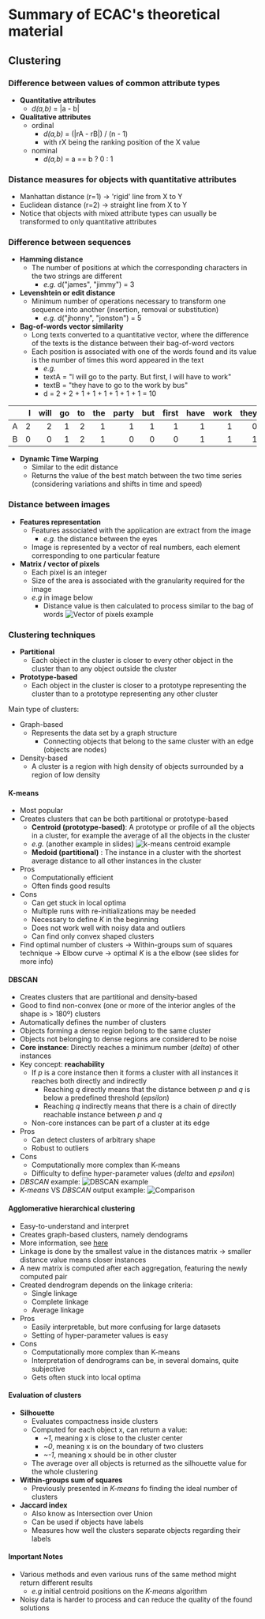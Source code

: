 # Summary of ECAC's theoretical material

## Clustering

### Difference between values of common attribute types
* __Quantitative attributes__
    * _d(a,b)_ = |a - b|
* __Qualitative attributes__
    * ordinal
        * _d(a,b)_ = (|rA - rB|) / (n - 1)
        * with rX being the ranking position of the X value
    * nominal
        * _d(a,b)_ = a == b ? 0 : 1

### Distance measures for objects with quantitative attributes
* Manhattan distance (r=1) -> 'rigid' line from X to Y 
* Euclidean distance (r=2) -> straight line from X to Y
* Notice that objects with mixed attribute types can usually be transformed to only quantitative attributes

### Difference between sequences
* __Hamming distance__
    * The number of positions at which the corresponding characters in the two strings are different
        * _e.g._ d("james", "jimmy") = 3
* __Levenshtein or edit distance__
    * Minimum number of operations necessary to transform one
sequence into another (insertion, removal or substitution)
        * _e.g._ d("jhonny", "jonston") = 5
* __Bag-of-words vector similarity__
    * Long texts converted to a quantitative vector, where the difference of the texts is the distance between their bag-of-word vectors
    * Each position is associated with one of the words found and its value is the number of times this word appeared in the text
        * _e.g._
        * textA = "I will go to the party. But first, I will have to work"
        * textB = "they have to go to the work by bus"
        * d = 2 + 2 + 1 + 1 + 1 + 1 + 1 + 1 = 10

| | I | will | go | to | the | party | but | first | have | work | they | by | bus |
|:-:|-:| -: | -: | -: | -: | -: | -: | -: | -: | -: | -: | -: | -: |
| A | 2 | 2 |1 |2 |1 | 1 |1 | 1 | 1 |1 |0 |0 |0 |
| B | 0 | 0 |1 |2 |1 | 0 |0 | 0 | 1 |1 |1 |1 |1 |

* __Dynamic Time Warping__
    * Similar to the edit distance
    * Returns the value of the best match between the two time series (considering variations and shifts in time and speed)

### Distance between images
* __Features representation__
    *  Features associated with the application are extract from the image
        * _e.g._ the distance between the eyes
    * Image is represented by a vector of real numbers, each element corresponding to one particular feature
* __Matrix / vector of pixels__
    * Each pixel is an integer
    * Size of the area is associated with the granularity required for the image
    * _e.g_ in image below
        * Distance value is then calculated to process similar to the bag of words
![Vector of pixels example](https://i.imgur.com/oVFSH9v.png)

### Clustering techniques
* __Partitional__
    * Each object in the cluster is closer to every other object in the cluster than to any object outside the cluster 
* __Prototype-based__
    * Each object in the cluster is closer to a prototype representing the cluster than to a prototype representing any other cluster

Main type of clusters:
* Graph-based
    * Represents the data set by a graph structure
        * Connecting objects that belong to the same cluster with an edge (objects are nodes)
* Density-based
    * A cluster is a region with high density of objects surrounded by a region of low density


#### __K-means__
* Most popular
* Creates clusters that can be both partitional or prototype-based
    * __Centroid (prototype-based)__: A prototype or profile of all the objects in a cluster, for example the average of all the objects in the cluster
    * _e.g._ (another example in slides)
![k-means centroid example](https://i.imgur.com/sc1dmm2.png)
    * __Medoid (partitional)__ : The instance in a cluster with the shortest average distance to all other instances in the cluster
* Pros
    * Computationally efficient
    * Often finds good results
* Cons
    * Can get stuck in local optima
    * Multiple runs with re-initializations may be needed
    * Necessary to define _K_ in the beginning
    * Does not work well with noisy data and outliers
    * Can find only convex shaped clusters
* Find optimal number of clusters -> Within-groups sum of squares technique -> Elbow curve -> optimal _K_ is a the elbow (see slides for more info)

#### __DBSCAN__
* Creates clusters that are partitional and density-based
* Good to find non-convex (one or more of the interior angles of the shape is > 180º) clusters
* Automatically defines the number of clusters
* Objects forming a dense region belong to the same cluster
* Objects not belonging to dense regions are considered to be noise
* __Core instance__: Directly reaches a minimum number (_delta_) of other instances
* Key concept: __reachability__
    * If _p_ is a core instance then it forms a cluster with all instances it reaches both directly and indirectly
        * Reaching _q_ directly means that the distance between _p_ and _q_ is below a predefined threshold (_epsilon_)
        * Reaching _q_ indirectly means that there is a chain of directly reachable instance between _p_ and _q_
    * Non-core instances can be part of a cluster at its edge
* Pros
    * Can detect clusters of arbitrary shape
    * Robust to outliers
* Cons
    * Computationally more complex than K-means
    * Difficulty to define hyper-parameter values (_delta_ and _epsilon_)
* _DBSCAN_ example:
![DBSCAN example](https://i.imgur.com/MWapikL.png)
* _K-means_ VS _DBSCAN_ output example:
![Comparison](https://i.imgur.com/jqzzyJI.png)

#### __Agglomerative hierarchical clustering__
* Easy-to-understand and interpret
* Creates graph-based clusters, namely dendograms
* More information, see [here](https://www.datanovia.com/en/lessons/agglomerative-hierarchical-clustering/)
* Linkage is done by the smallest value in the distances matrix -> smaller distance value means closer instances
* A new matrix is computed after each aggregation, featuring the newly computed pair
* Created dendrogram depends on the linkage criteria:
    * Single linkage
    * Complete linkage
    * Average linkage
* Pros
    * Easily interpretable, but more confusing for large datasets
    * Setting of hyper-parameter values is easy
* Cons
    * Computationally more complex than K-means
    * Interpretation of dendrograms can be, in several domains, quite subjective
    * Gets often stuck into local optima

####  Evaluation of clusters
* __Silhouette__
    * Evaluates compactness inside clusters
    * Computed for each object x, can return a value:
        * _~1_, meaning x is close to the cluster center
        * _~0_, meaning x is on the boundary of two clusters
        * _~-1_, meaning x should be in other cluster
    * The average over all objects is returned as the silhouette value for the whole clustering 
* __Within-groups sum of squares__
    * Previously presented in _K-means_ fo finding the ideal number of clusters
* __Jaccard index__
    * Also know as Intersection over Union
    * Can be used if objects have labels
    * Measures how well the clusters separate objects regarding their labels

#### Important Notes
* Various methods and even various runs of the same method might return different results
    * _e.g_ initial centroid positions on the _K-means_ algorithm
* Noisy data is harder to process and can reduce the quality of the found solutions